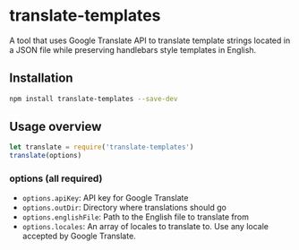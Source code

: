 # translate-templates
A tool that uses Google Translate API to translate template strings located in a JSON file while preserving handlebars style templates in English.

<!-- [![Build Status](https://travis-ci.org/nmehta6/morpheus.svg)](https://travis-ci.org/nmehta6/morpheus)
![Dependency Status](https://david-dm.org/nmehta6/morpheus.svg)
[![Coverage Status](https://coveralls.io/repos/nmehta6/morpheus/badge.svg?branch=master&service=github)](https://coveralls.io/github/nmehta6/morpheus?branch=master)
 -->

## Installation

```bash
npm install translate-templates --save-dev
```

## Usage overview
```javascript
let translate = require('translate-templates')
translate(options)
```

### options (all required)
- `options.apiKey`: API key for Google Translate
- `options.outDir`: Directory where translations should go
- `options.englishFile`: Path to the English file to translate from
- `options.locales`: An array of locales to translate to. Use any locale accepted by Google Translate.
